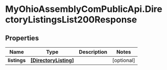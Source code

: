 # MyOhioAssemblyComPublicApi.DirectoryListingsList200Response

## Properties

Name | Type | Description | Notes
------------ | ------------- | ------------- | -------------
**listings** | [**[DirectoryListing]**](DirectoryListing.md) |  | [optional] 


